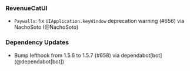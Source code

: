 ### RevenueCatUI
* `Paywalls`: fix `UIApplication.keyWindow` deprecation warning (#656) via NachoSoto (@NachoSoto)
### Dependency Updates
* Bump lefthook from 1.5.6 to 1.5.7 (#658) via dependabot[bot] (@dependabot[bot])
